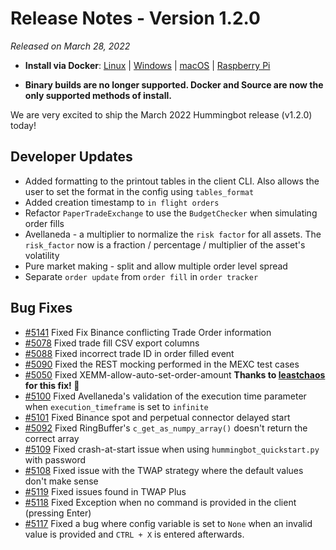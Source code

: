 # Release Notes - Version 1.2.0

*Released on March 28, 2022*

- **Install via Docker**: [Linux](/installation/docker/#linuxubuntu) | [Windows](/installation/docker/#windows) | [macOS](/installation/docker/#macos) | [Raspberry Pi](/installation/raspberry-pi/#install-via-docker)

- **Binary builds are no longer supported. Docker and Source are now the only supported methods of install.**


We are very excited to ship the March 2022 Hummingbot release (v1.2.0) today!


## Developer Updates

- Added formatting to the printout tables in the client CLI. Also allows the user to set the format in the config using `tables_format`
- Added creation timestamp to `in flight orders`
- Refactor `PaperTradeExchange` to use the `BudgetChecker` when simulating order fills
- Avellaneda - a multiplier to normalize the `risk factor` for all assets. The `risk_factor` now is a fraction / percentage / multiplier of the asset's volatility
- Pure market making - split and allow multiple order level spread
- Separate `order update` from `order fill` in `order tracker`



## Bug Fixes

- [#5141](https://github.com/hummingbot/hummingbot/issues/5141) Fixed Fix Binance conflicting Trade Order information
- [#5078](https://github.com/hummingbot/hummingbot/issues/5078) Fixed trade fill CSV export columns
- [#5088](https://github.com/hummingbot/hummingbot/issues/5088) Fixed incorrect trade ID in order filled event
- [#5090](https://github.com/hummingbot/hummingbot/issues/5090) Fixed the REST mocking performed in the MEXC test cases
- [#5050](https://github.com/hummingbot/hummingbot/issues/5050) Fixed XEMM-allow-auto-set-order-amount **Thanks to [leastchaos](https://github.com/leastchaos) for this fix! 🙏**
- [#5100](https://github.com/hummingbot/hummingbot/issues/5100) Fixed Avellaneda's validation of the execution time parameter when `execution_timeframe` is set to `infinite`
- [#5101](https://github.com/hummingbot/hummingbot/issues/5101) Fixed Binance spot and perpetual connector delayed start 
- [#5092](https://github.com/hummingbot/hummingbot/issues/5092) Fixed RingBuffer's `c_get_as_numpy_array()` doesn't return the correct array
- [#5109](https://github.com/hummingbot/hummingbot/issues/5109) Fixed crash-at-start issue when using `hummingbot_quickstart.py` with password
- [#5108](https://github.com/hummingbot/hummingbot/issues/5108) Fixed issue with the TWAP strategy where the default values don't make sense
- [#5119](https://github.com/hummingbot/hummingbot/issues/5119) Fixed issues found in TWAP Plus
- [#5118](https://github.com/hummingbot/hummingbot/issues/5118) Fixed Exception when no command is provided in the client (pressing Enter)
- [#5117](https://github.com/hummingbot/hummingbot/issues/5117) Fixed a bug where config variable is set to `None` when an invalid value is provided and `CTRL + X` is entered afterwards.
